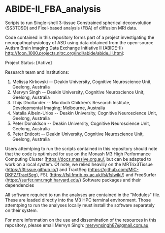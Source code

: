 # ABIDE-II_FBA_analysis

Scripts to run Single-shell 3-tissue Constrained spherical deconvolution (SS3TCSD) and Fixel-based analysis (FBA) of diffusion MRI data.

Code contained in this repository forms part of a project investigating the neuropathophysiology of ASD using data obtained from the open-source Autism Brain imaging Data Exchange Initiative II (ABIDE-II) http://fcon_1000.projects.nitrc.org/indi/abide/abide_II.html:

Project Status: [Active]

Research team and Institutions: 

1. Melissa Kirkovski -- Deakin University, Cognitive Neuroscience Unit, Geelong, Australia
2. Mervyn Singh -- Deakin University, Cognitive Neuroscience Unit, Geelong, Australia
3. Thijs Dhollander -- Murdoch Children’s Research Institute, Developmental Imaging; Melbourne, Australia
4. Natalia Albein-Urios -- Deakin University, Cognitive Neuroscience Unit, Geelong, Australia
5. Peter Donaldson -- Deakin University, Cognitive Neuroscience Unit, Geelong, Australia
6. Peter Enticott -- Deakin University, Cognitive Neuroscience Unit, Geelong, Australia

Users attemtping to run the scripts contained in this repository should note that the code is optimised for use on the Monash M3 High Performance Computing Cluster (https://docs.massive.org.au/, but can be adapted to work on a local system. Of note, we relied heaviliy on the MRTrix3Tissue (https://3tissue.github.io/) and TractSeg (https://github.com/MIC-DKFZ/TractSeg), FSL (https://fsl.fmrib.ox.ac.uk/fsl/fslwiki/) and FreeSurfer (https://surfer.nmr.mgh.harvard.edu/) Software packages and their dependencies

All software required to run the analyses are contained in the "Modules" file. These are loaded directly into the M3 HPC terminal environment. Those attemtping to run the analyses locally must install the software separately on their system.

For more information on the use and dissemination of the resources in this repository, please email Mervyn Singh: mervynsingh87@gmail.com.au
